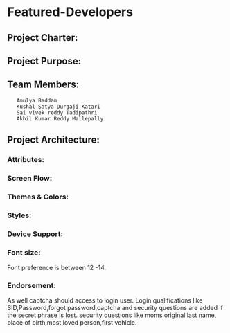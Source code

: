 # Featured-Developers
## Project Charter:
## Project Purpose:
## Team Members:
       Amulya Baddam
       Kushal Satya Durgaji Katari
       Sai vivek reddy Tadipathri
       Akhil Kumar Reddy Mallepally
## Project Architecture:
### Attributes:
### Screen Flow:
### Themes & Colors:
### Styles:
### Device Support:
### Font size: 
Font preference  is between 12 -14.
### Endorsement: 
As well captcha should access to login user.
Login qualifications like SID,Password,forgot password,captcha and security questions are added if the secret phrase is lost.
security questions like moms original last name, place of birth,most loved person,first vehicle.

